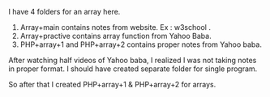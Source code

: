 I have 4 folders for an array here.

1. Array+main contains notes from website. Ex : w3school .
2. Array+practive contains array function from Yahoo Baba.
3. PHP+array+1 and PHP+array+2 contains proper notes from Yahoo baba.

After watching half videos of Yahoo baba, I realized I was not taking notes in proper format.
I should have created separate folder for single program.

So after that I created PHP+array+1 & PHP+array+2 for arrays.
